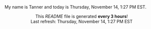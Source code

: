 My name is Tanner and today is Thursday, November 14, 1:27 PM EST.

<p align="center">This <i>README</i> file is generated <b>every 3 hours</b>!</br>Last refresh: Thursday, November 14, 1:27 PM EST<br /></p>

